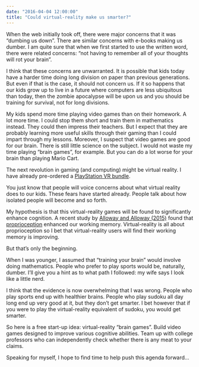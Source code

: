 ```yaml
---
date: "2016-04-04 12:00:00"
title: "Could virtual-reality make us smarter?"
---
```




When the web initially took off, there were major concerns that it was &ldquo;dumbing us down&rdquo;. There are similar concerns with e-books making us dumber. I am quite sure that when we first started to use the written word, there were related concerns: &ldquo;not having to remember all of your thoughts will rot your brain&rdquo;.

I think that these concerns are unwarranted. It is possible that kids today have a harder time doing long division on paper than previous generations. But even if that is the case, it should not concern us. If it so happens that our kids grow up to live in a future where computers are less ubiquitous than today, then the zombie apocalypse will be upon us and you should be training for survival, not for long divisions.

My kids spend more time playing video games than on their homework. A lot more time. I could stop them short and train them in mathematics instead. They could then impress their teachers. But I expect that they are probably learning more useful skills through their gaming than I could impart through my lessons. Moreover, I suspect that video games are good for our brain. There is still little science on the subject. I would not waste my time playing &ldquo;brain games&rdquo;, for example. But you can do a lot worse for your brain than playing Mario Cart.

The next revolution in gaming (and computing) might be virtual reality. I have already pre-ordered a [PlayStation VR bundle](https://www.amazon.com/PlayStation-VR-Launch-Bundle-4/dp/B00SBXBQDS).

You just know that people will voice concerns about what virtual reality does to our kids. These fears have started already. People talk about how isolated people will become and so forth.

My hypothesis is that this virtual-reality games will be found to significantly enhance cognition. A recent study by [Alloway and Alloway (2015)](http://www.amsciepub.com/doi/abs/10.2466/22.PMS.120v18x1) found that [proprioception](https://en.wikipedia.org/wiki/Proprioception) enhanced our working memory. Virtual-reality is all about proprioception so I bet that virtual-reality users will find their working memory is improving.

But that&rsquo;s only the beginning.

When I was younger, I assumed that &ldquo;training your brain&rdquo; would involve doing mathematics. People who prefer to play sports would be, naturally, dumber. I&rsquo;ll give you a hint as to what path I followed: my wife says I look like a little nerd.

I think that the evidence is now overwhelming that I was wrong. People who play sports end up with healthier brains. People who play sudoku all day long end up very good at it, but they don&rsquo;t get smarter. I bet however that if you were to play the virtual-reality equivalent of sudoku, you would get smarter.

So here is a free start-up idea: virtual-reality &ldquo;brain games&rdquo;. Build video games designed to improve various cognitive abilities. Team up with college professors who can independently check whether there is any meat to your claims.

Speaking for myself, I hope to find time to help push this agenda forward&hellip;


